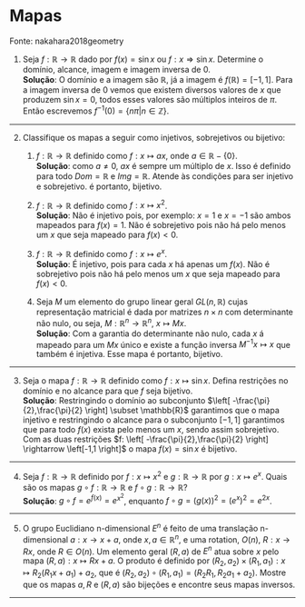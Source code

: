 # Mapas


Fonte: nakahara2018geometry

1. Seja $f: \mathbb{R} \rightarrow \mathbb{R}$ dado por $f(x) = \sin{x}$ ou $f: x \Rightarrow \sin{x}$. Determine o domínio, alcance, imagem e imagem inversa de $0$.  
**Solução**: O domínio e a imagem são $\mathbb{R}$, já a imagem é $f(\mathbb{R}) = \left[-1,1 \right]$. Para a imagem inversa de $0$ vemos que existem diversos valores de $x$ que produzem $\sin{x}=0$, todos esses valores são múltiplos inteiros de $\pi$. Então escrevemos $f^{-1}(0) = \lbrace n \pi \vert n \in \mathbb{Z} \rbrace$.
---

2. Classifique os mapas a seguir como injetivos, sobrejetivos ou bijetivo:
   1. $f: \mathbb{R} \rightarrow \mathbb{R}$ definido como $f: x \mapsto ax$, onde $a \in \mathbb{R} - \lbrace 0\rbrace$.  
   **Solução**: como $a \ne 0$, $ax$ é sempre um múltiplo de $x$. Isso é definido para todo $Dom = \mathbb{R}$ e $Img = \mathbb{R}$. Atende às condições para ser injetivo e sobrejetivo. é portanto, bijetivo.

   2. $f: \mathbb{R} \rightarrow \mathbb{R}$ definido como $f: x \mapsto x^{2}$.  
   **Solução**: Não é injetivo pois, por exemplo: $x = 1$ e $x = -1$ são ambos mapeados para $f(x) = 1$. Não é sobrejetivo pois não há pelo menos um $x$ que seja mapeado para $f(x) < 0$.

   3. $f: \mathbb{R} \rightarrow \mathbb{R}$ definido como $f: x \mapsto e^{x}$.  
   **Solução**: É injetivo, pois para cada $x$ há apenas um $f(x)$.  Não é sobrejetivo pois não há pelo menos um $x$ que seja mapeado para $f(x) < 0$.

   4. Seja $M$ um elemento do grupo linear geral $GL(n,\mathbb{R})$ cujas representação matricial é dada por matrizes $n \times n$ com determinante não nulo, ou seja, $M: \mathbb{R}^{n} \rightarrow \mathbb{R}^{n}$, $x \mapsto Mx$.  
   **Solução**: Com a garantia do determinante não nulo, cada $x$ á mapeado para um $Mx$ único e existe a função inversa $M^{-1}x \mapsto x$ que também é injetiva. Esse mapa é portanto, bijetivo.
---
3. Seja o mapa $f: \mathbb{R} \rightarrow \mathbb{R}$ definido como $f: x \mapsto \sin{x}$. Defina restrições no domínio e no alcance para que $f$ seja bijetivo.  
**Solução**: Restringindo o domínio ao subconjunto $\left[ -\frac{\pi}{2},\frac{\pi}{2} \right] \subset \mathbb{R}$ garantimos que o mapa injetivo e restringindo o alcance para o subconjunto $\left[-1,1 \right]$ garantimos que para todo $f(x)$ exista pelo menos um $x$, sendo assim sobrejetivo. Com as duas restrições $f: \left[ -\frac{\pi}{2},\frac{\pi}{2} \right] \rightarrow \left[-1,1 \right]$ o mapa $f(x) = \sin{x}$ é bijetivo.
---
4. Seja $f: \mathbb{R} \rightarrow \mathbb{R}$ definido por $f: x \mapsto x^{2}$ e $g: \mathbb{R} \rightarrow \mathbb{R}$ por $g: x \mapsto e^{x}$. Quais são os mapas $g \circ f:\mathbb{R} \rightarrow \mathbb{R}$ e $f \circ g:\mathbb{R} \rightarrow \mathbb{R}$?  
**Solução**: $g \circ f = e^{f(x)} = e^{x^{2}}$, enquanto $f \circ g = \left(g(x) \right)^{2} = \left(e^{x}\right)^{2} = e^{2x}$.
---
5. O grupo Euclidiano n-dimensional $E^{n}$ é feito de uma translação n-dimensional $a: x \rightarrow x + a$, onde $x,a \in \mathbb{R}^{n}$, e uma rotation, $O(n)$, $R: x \rightarrow Rx$, onde $R \in O(n)$. Um elemento geral $(R,a)$ de $E^{n}$ atua sobre $x$ pelo mapa $(R,a): x \mapsto Rx + a$. O produto é definido por $(R_{2},a_{2}) \times (R_{1},a_{1}): x \mapsto R_{2}\left( R_{1}x + a_{1}\right) + a_{2}$, que é $(R_{2},a_{2}) \circ (R_{1},a_{1}) = \left( R_{2}R_{1}, R_{2}a_{1} + a_{2} \right)$. Mostre que os mapas $a, R$ e $(R,a)$ são bijeções e encontre seus mapas inversos.
---